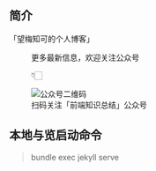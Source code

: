 ## 简介

「望梅知可的个人博客」

<section>
  <figure class="qrcode">
    <p class="qrcode-title">更多最新信息，欢迎关注公众号</p>
    <p class="hand">
      <span class="hand-animate">👇🏻</span>
    </p>
    <img src="https://gitee.com/xiangming25/picture/raw/master/2021-2-3/1612338183273-qrcode-8cm.jpg" alt="公众号二维码" class="qrcode-img" />
    <figcaption class="qrcode-desc">扫码关注「前端知识总结」公众号</figcaption>
  </figure>
</section>

## 本地与览启动命令

> bundle exec jekyll serve